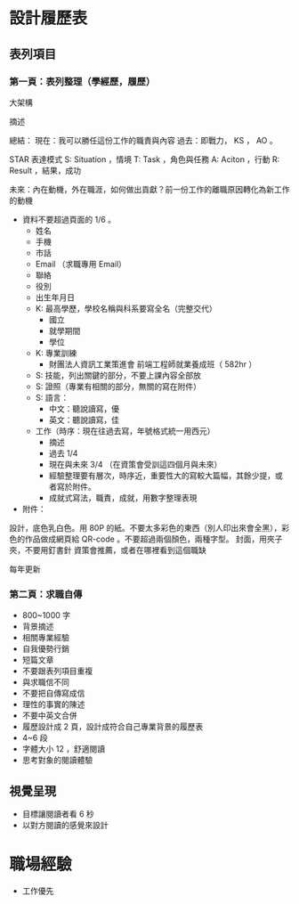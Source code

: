 # 設計履歷表

## 表列項目

### 第一頁：表列整理（學經歷，履歷）

大架構

摘述

總結：
現在：我可以勝任這份工作的職責與內容
過去：即戰力， KS ， AO 。

STAR 表達模式
S: Situation ，情境
T: Task ，角色與任務
A: Aciton ，行動
R: Result ，結果，成功

未來：內在動機，外在職涯，如何做出貢獻？前一份工作的離職原因轉化為新工作的動機

- 資料不要超過頁面的 1/6 。
  - 姓名
  - 手機
  - 市話
  - Email （求職專用 Email）
  - 聯絡
  - 役別
  - 出生年月日
  - K: 最高學歷，學校名稱與科系要寫全名（完整交代）
    - 國立
    - 就學期間
    - 學位
  - K: 專業訓練
    - 財團法人資訊工業策進會 前端工程師就業養成班（ 582hr ）
  - S: 技能，列出關鍵的部分，不要上課內容全部放
  - S: 證照（專業有相關的部分，無關的寫在附件）
  - S: 語言：
    - 中文：聽說讀寫，優
    - 英文：聽說讀寫，佳
  - 工作（時序：現在往過去寫，年號格式統一用西元）
    - 摘述
    - 過去 1/4
    - 現在與未來 3/4 （在資策會受訓這四個月與未來）
    - 經驗整理要有層次，時序近，重要性大的寫較大篇幅，其餘少提，或者寫於附件。
    - 成就式寫法，職責，成就，用數字整理表現
- 附件：

設計，底色乳白色。用 80P 的紙。不要太多彩色的東西（別人印出來會全黑），彩色的作品做成網頁給 QR-code 。不要超過兩個顏色，兩種字型。
封面，用夾子夾，不要用釘書針
資策會推薦，或者在哪裡看到這個職缺

每年更新

### 第二頁：求職自傳

- 800~1000 字
- 背景摘述
- 相關專業經驗
- 自我優勢行銷
- 短篇文章
- 不要跟表列項目重複
- 與求職信不同
- 不要把自傳寫成信
- 理性的事實的陳述
- 不要中英文合併
- 履歷設計成 2 頁，設計成符合自己專業背景的履歷表
- 4~6 段
- 字體大小 12 ，舒適閱讀
- 思考對象的閱讀體驗

## 視覺呈現

- 目標讓閱讀者看 6 秒
- 以對方閱讀的感覺來設計

# 職場經驗

- 工作優先
